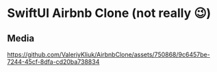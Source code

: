 # SwiftUI Airbnb Clone (not really 😉)

## Media
https://github.com/ValeriyKliuk/AirbnbClone/assets/750868/9c6457be-7244-45cf-8dfa-cd20ba738834
